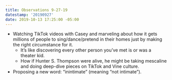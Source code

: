 ```yaml
---
title: Observations 9-27-19
datestamp: '20190927'
date: 2019-10-13 17:25:00 -05:00
---
```


- Watching TikTok videos with Casey and marveling about how it gets millions of people to sing/dance/pretend in their homes just by making the right circumstance for it.
	- It’s like discovering every other person you’ve met is or was a theater kid.
	- How if Hunter S. Thompson were alive, he might be taking mescaline and doing deep-dive pieces on TikTok and Vine culture.
- Proposing a new word: “inintimate” (meaning “not intimate”).
